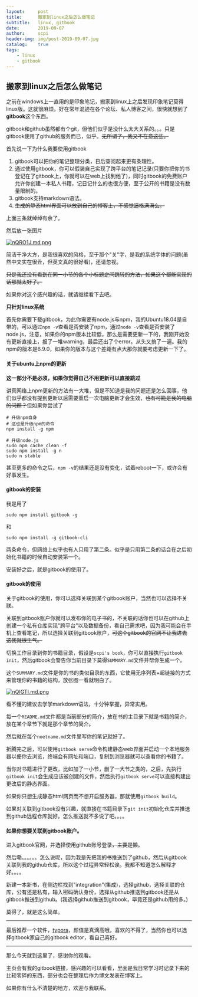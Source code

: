 ```yaml
---
layout:     post
title:      搬家到linux之后怎么做笔记
subtitle:   linux, gitbook
date:       2019-09-07
author:     scpi
header-img: img/post-2019-09-07.jpg
catalog:	true
tags:
    - linux
    - gitbook
---
```




## 搬家到linux之后怎么做笔记

之前在windows上一直用的是印象笔记，搬家到linux上之后发现印象笔记莫得linux版。这就很麻烦。好在常年混迹在各个论坛、私人博客之间，很快就想到了**gitbook**这个东西。

gitbook和github虽然都有个git，但他们似乎是没什么太大关系的。。。只是gitbook使用了github的服务而已，似乎。~~无所谓了，我又不在意这些。~~

首先说一下为什么我要使用gitbook

1. gitbook可以把你的笔记整理分类，日后查阅起来更有条理性。
2. 通过使用gitbook，你可以假装自己实现了跨平台的笔记记录(只要你把你的书登记在了gitbook上，你就可以在web上找到他了)，同时gitbook的免费账户允许你创建一本私人书籍，记日记什么的也很方便，至于公开的书籍是没有数量限制的。
3. gitbook支持markdown语法。
4. ~~生成的静态html界面可以放到自己的博客上，不感觉逼格满满么。~~

上面三条就绰绰有余了。

然后放一张图片

[![nQRO1J.md.png](https://s2.ax1x.com/2019/09/07/nQRO1J.md.png)](https://imgchr.com/i/nQRO1J)

简洁干净大方，是我很喜欢的风格，至于那个"关"字，是我的系统字体的问题(虽然中文实在很丑，但英文真的很好看)，还请忽视。

~~只是我还没有看到在同一小节的各个小标题之间跳转的方法，如果这个都能实现的话那就太好了。~~

如果你对这个感兴趣的话，就请继续看下去吧。

**只针对linux系统**

首先你需要下载gitbook，为此你需要有node.js与npm，我的Ubuntu18.04是自带的，可以通过`npm -v`查看是否安装了npm，通过`node -v`查看是否安装了node.js，注意，如果你的npm版本比较低，那么是需要更新一下的，我刚开始没有更新直接上，报了一堆warning，最后还出了个error。从头又搞了一遍。我的npm的版本是6.9.0，如果你的版本与这个差距有点大那你就要考虑更新一下了。

#### 关于ubuntu上npm的更新

**这一部分不是必须，如果你觉得自己不用更新可以直接跳过**

讲真网络上npm更新的方法有一大堆，但是不知道是我的问题还是怎么回事，他们似乎都没有提到更新以后需要重启一次电脑更新才会生效，~~也有可能是我的电脑的问题？~~但如果你尝试了

```
# 升级npm自身
# 这也是升级npm的命令
npm install -g npm
```

```
# 升级node.js
sudo npm cache clean -f
sudo npm install -g n
sudo n stable
```

甚至更多的命令之后，`npm -v`的结果还是没有变化，试着reboot一下，或许会有好事发生。

#### gitbook的安装

我是用了

```
sudo npm install gitbook -g  
```

和

```
sudo npm install -g gitbook-cli
```

两条命令，但网络上似乎也有人只用了第二条。似乎是只用第二条的话会在之后初始化书籍的时候自动安装第一个。

安装好之后，就是gitbook的使用了。

#### gitbook的使用

关于gitbook的使用，你可以选择关联到某个gitbook账户，当然也可以选择不关联。

关联到gitbook账户你就可以发布你的电子书的，不关联的话你也可以在github上创建一个私有仓库实现"跨平台"以及数据备份，看自己需求吧，因为我可能会在手机上查看笔记，所以选择关联到gitbook账户，~~可这个gitbook的官网不让我进去这我就很生气。~~

切换工作目录到你的书籍目录，假设是`scpi's book`，你可以直接执行`gitbook init`，然后gitbook会警告你当前目录下莫得`SUMMARY.md`文件并帮你生成一个。

这个`SUMMARY.md`文件是你的书的类似目录的东西，它使用无序列表+超链接的方式来管理你的书籍的结构，放张图一看就明白了。

[![nQIGTI.md.png](https://s2.ax1x.com/2019/09/07/nQIGTI.md.png)](https://imgchr.com/i/nQIGTI)

看不懂的建议去学学markdown语法，十分钟掌握，异常实用。

每一个`README.md`文件都是当前部分的简介，放在书的主目录下就是书籍的简介，放在某个章节下就是那个章节的简介。

然后就在每个`noetname.md`文件里写你的笔记就好了。

折腾完之后，可以使用`gitbook serve`命令构建静态web界面并启动一个本地服务器以便你去浏览，终端会有网址和端口，复制到浏览器就可以查看你的书籍了。

当你对书籍进行了更改，比如加了一小节，删了一大节之类的，之后，先执行`gitbook init`会生成应该被创建的文件，然后执行`gitbook serve`可以直接构建出更改后的静态界面。

如果你只想生成静态html网页而不想开启服务器，那就使用`gitbook build`。

如果对关联到gitbook没有兴趣，就直接在书籍目录下`git init`初始化仓库并推送到github远程仓库就好。怎么推送就不多说了吧。。。。

#### 如果你想要关联到gitbook账户。

进入gitbook官网，并选择使用github账号登录~~，主要是懒~~。

然后嘞。。。。。。怎么说呢，因为我是先把我的书推送到了github，然后从gitbook关联到我的github仓库，所以这个过程异常轻松诶。我都不知道怎么解释才好。。。。

新建一本新书，在侧边栏找到"integration"(集成)，选择github，选择关联的仓库，公有还是私有，输入密码确认身份，选择从github推送到gitbook还是从gitbook推送到github。(我选择github推送到gitbook，毕竟还是github用的多。)

莫得了，就是这么简单。

***

最后推荐一个软件，[typora](https://www.typora.io/)，颜值是真滴高哦，喜欢的不得了，当然你也可以选择gitbook家自己的gitbook editor，看自己喜好。

---

那么今天就到这里了，感谢你的观看。

主页会有我的gitbook链接，感兴趣的可以看看，里面是我日常学习时记录下来的比较零碎的东西，部分也会在整理后作为博文发表在博客上。

如果你有什么不清楚的地方，欢迎与我联系。